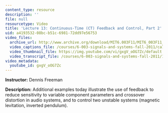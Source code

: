 ```yaml
---
content_type: resource
description: ''
file: null
resourcetype: Video
title: 'Lecture 13: Continuous-Time (CT) Feedback and Control, Part 2'
uid: a4193532-08bc-b51c-6981-72dd97e56753
video_files:
  archive_url: http://www.archive.org/download/MIT6.003F11/MIT6_003F11_lec13_300k.mp4
  video_captions_file: /courses/6-003-signals-and-systems-fall-2011/ca727b30e05558b4b83bbbe338d49649_gxgV_oOG7Zc.vtt
  video_thumbnail_file: https://img.youtube.com/vi/gxgV_oOG7Zc/default.jpg
  video_transcript_file: /courses/6-003-signals-and-systems-fall-2011/17978607bd9e9c1d8adc909b838c693b_gxgV_oOG7Zc.pdf
video_metadata:
  youtube_id: gxgV_oOG7Zc
---
```


**Instructor:** Dennis Freeman

**Description:** Additional examples today illustrate the use of feedback to reduce sensitivity to variable component parameters and crossover distortion in audio systems, and to control two unstable systems (magnetic levitation, inverted pendulum).